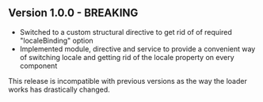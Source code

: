 ## Version 1.0.0 - BREAKING
- Switched to a custom structural directive to get rid of of required "localeBinding" option
- Implemented module, directive and service to provide a convenient way of switching locale and getting rid of the locale property on every component

This release is incompatible with previous versions as the way the loader works has drastically changed.